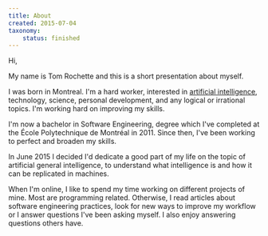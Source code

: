 ```yaml
---
title: About
created: 2015-07-04
taxonomy:
    status: finished
---
```


Hi,

My name is Tom Rochette and this is a short presentation about myself.

I was born in Montreal. I'm a hard worker, interested in [artificial intelligence](../agi/README.md), technology, science, personal development, and any logical or irrational topics. I'm working hard on improving my skills.

I'm now a bachelor in Software Engineering, degree which I've completed at the École Polytechnique de Montréal in 2011. Since then, I've been working to perfect and broaden my skills.

In June 2015 I decided I'd dedicate a good part of my life on the topic of artificial general intelligence, to understand what intelligence is and how it can be replicated in machines.

When I'm online, I like to spend my time working on different projects of mine. Most are programming related. Otherwise, I read articles about software engineering practices, look for new ways to improve my workflow or I answer questions I've been asking myself. I also enjoy answering questions others have.
